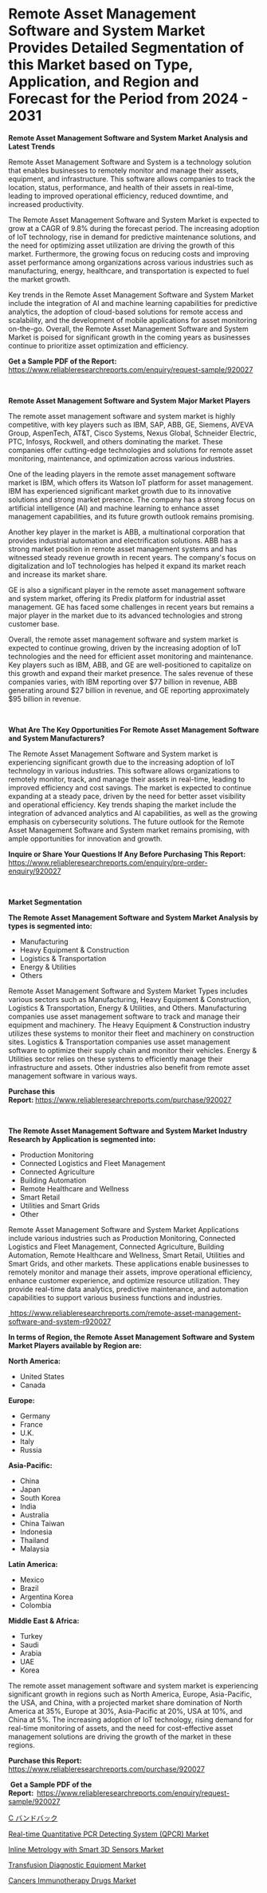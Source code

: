 <p><h1>Remote Asset Management Software and System Market Provides Detailed Segmentation of this Market based on Type, Application, and Region and Forecast for the Period from 2024 - 2031</h1></p><p><strong>Remote Asset Management Software and System Market Analysis and Latest Trends</strong></p>
<p><p>Remote Asset Management Software and System is a technology solution that enables businesses to remotely monitor and manage their assets, equipment, and infrastructure. This software allows companies to track the location, status, performance, and health of their assets in real-time, leading to improved operational efficiency, reduced downtime, and increased productivity.</p><p>The Remote Asset Management Software and System Market is expected to grow at a CAGR of 9.8% during the forecast period. The increasing adoption of IoT technology, rise in demand for predictive maintenance solutions, and the need for optimizing asset utilization are driving the growth of this market. Furthermore, the growing focus on reducing costs and improving asset performance among organizations across various industries such as manufacturing, energy, healthcare, and transportation is expected to fuel the market growth.</p><p>Key trends in the Remote Asset Management Software and System Market include the integration of AI and machine learning capabilities for predictive analytics, the adoption of cloud-based solutions for remote access and scalability, and the development of mobile applications for asset monitoring on-the-go. Overall, the Remote Asset Management Software and System Market is poised for significant growth in the coming years as businesses continue to prioritize asset optimization and efficiency.</p></p>
<p><strong>Get a Sample PDF of the Report:&nbsp;</strong> <a href="https://www.reliableresearchreports.com/enquiry/request-sample/920027">https://www.reliableresearchreports.com/enquiry/request-sample/920027</a></p>
<p>&nbsp;</p>
<p><strong>Remote Asset Management Software and System Major Market Players</strong></p>
<p><p>The remote asset management software and system market is highly competitive, with key players such as IBM, SAP, ABB, GE, Siemens, AVEVA Group, AspenTech, AT&T, Cisco Systems, Nexus Global, Schneider Electric, PTC, Infosys, Rockwell, and others dominating the market. These companies offer cutting-edge technologies and solutions for remote asset monitoring, maintenance, and optimization across various industries.</p><p>One of the leading players in the remote asset management software market is IBM, which offers its Watson IoT platform for asset management. IBM has experienced significant market growth due to its innovative solutions and strong market presence. The company has a strong focus on artificial intelligence (AI) and machine learning to enhance asset management capabilities, and its future growth outlook remains promising.</p><p>Another key player in the market is ABB, a multinational corporation that provides industrial automation and electrification solutions. ABB has a strong market position in remote asset management systems and has witnessed steady revenue growth in recent years. The company's focus on digitalization and IoT technologies has helped it expand its market reach and increase its market share.</p><p>GE is also a significant player in the remote asset management software and system market, offering its Predix platform for industrial asset management. GE has faced some challenges in recent years but remains a major player in the market due to its advanced technologies and strong customer base.</p><p>Overall, the remote asset management software and system market is expected to continue growing, driven by the increasing adoption of IoT technologies and the need for efficient asset monitoring and maintenance. Key players such as IBM, ABB, and GE are well-positioned to capitalize on this growth and expand their market presence. The sales revenue of these companies varies, with IBM reporting over $77 billion in revenue, ABB generating around $27 billion in revenue, and GE reporting approximately $95 billion in revenue.</p></p>
<p>&nbsp;</p>
<p><strong>What Are The Key Opportunities For Remote Asset Management Software and System Manufacturers?</strong></p>
<p><p>The Remote Asset Management Software and System market is experiencing significant growth due to the increasing adoption of IoT technology in various industries. This software allows organizations to remotely monitor, track, and manage their assets in real-time, leading to improved efficiency and cost savings. The market is expected to continue expanding at a steady pace, driven by the need for better asset visibility and operational efficiency. Key trends shaping the market include the integration of advanced analytics and AI capabilities, as well as the growing emphasis on cybersecurity solutions. The future outlook for the Remote Asset Management Software and System market remains promising, with ample opportunities for innovation and growth.</p></p>
<p><strong>Inquire or Share Your Questions If Any Before Purchasing This Report:</strong> <a href="https://www.reliableresearchreports.com/enquiry/pre-order-enquiry/920027">https://www.reliableresearchreports.com/enquiry/pre-order-enquiry/920027</a></p>
<p>&nbsp;</p>
<p><strong>Market Segmentation</strong></p>
<p><strong>The Remote Asset Management Software and System Market Analysis by types is segmented into:</strong></p>
<p><ul><li>Manufacturing</li><li>Heavy Equipment & Construction</li><li>Logistics & Transportation</li><li>Energy & Utilities</li><li>Others</li></ul></p>
<p><p>Remote Asset Management Software and System Market Types includes various sectors such as Manufacturing, Heavy Equipment & Construction, Logistics & Transportation, Energy & Utilities, and Others. Manufacturing companies use asset management software to track and manage their equipment and machinery. The Heavy Equipment & Construction industry utilizes these systems to monitor their fleet and machinery on construction sites. Logistics & Transportation companies use asset management software to optimize their supply chain and monitor their vehicles. Energy & Utilities sector relies on these systems to efficiently manage their infrastructure and assets. Other industries also benefit from remote asset management software in various ways.</p></p>
<p><strong>Purchase this Report:&nbsp;</strong><a href="https://www.reliableresearchreports.com/purchase/920027">https://www.reliableresearchreports.com/purchase/920027</a></p>
<p>&nbsp;</p>
<p><strong>The Remote Asset Management Software and System Market Industry Research by Application is segmented into:</strong></p>
<p><ul><li>Production Monitoring</li><li>Connected Logistics and Fleet Management</li><li>Connected Agriculture</li><li>Building Automation</li><li>Remote Healthcare and Wellness</li><li>Smart Retail</li><li>Utilities and Smart Grids</li><li>Other</li></ul></p>
<p><p>Remote Asset Management Software and System Market Applications include various industries such as Production Monitoring, Connected Logistics and Fleet Management, Connected Agriculture, Building Automation, Remote Healthcare and Wellness, Smart Retail, Utilities and Smart Grids, and other markets. These applications enable businesses to remotely monitor and manage their assets, improve operational efficiency, enhance customer experience, and optimize resource utilization. They provide real-time data analytics, predictive maintenance, and automation capabilities to support various business functions and industries.</p></p>
<p><a href="https://www.reliableresearchreports.com/remote-asset-management-software-and-system-r920027">&nbsp;https://www.reliableresearchreports.com/remote-asset-management-software-and-system-r920027</a></p>
<p><strong>In terms of Region, the Remote Asset Management Software and System Market Players available by Region are:</strong></p>
<p>
    <p> <strong> North America: </strong>
        <ul>
            <li>United States</li>
            <li>Canada</li>
        </ul>
        </p> 
    <p> <strong> Europe: </strong>
        <ul>
            <li>Germany</li>
            <li>France</li>
            <li>U.K.</li>
            <li>Italy</li>
            <li>Russia</li>
        </ul>
        </p> 
    <p> <strong> Asia-Pacific: </strong>
        <ul>
            <li>China</li>
            <li>Japan</li>
            <li>South Korea</li>
            <li>India</li>
            <li>Australia</li>
            <li>China Taiwan</li>
            <li>Indonesia</li>
            <li>Thailand</li>
            <li>Malaysia</li>
        </ul>
        </p> 
    <p> <strong> Latin America: </strong>
        <ul>
            <li>Mexico</li>
            <li>Brazil</li>
            <li>Argentina Korea</li>
            <li>Colombia</li>
        </ul>
        </p> 
    <p> <strong> Middle East & Africa: </strong>
        <ul>
            <li>Turkey</li>
            <li>Saudi</li>
            <li>Arabia</li>
            <li>UAE</li>
            <li>Korea</li>
        </ul>
    </p>
    </p>
<p><p>The remote asset management software and system market is experiencing significant growth in regions such as North America, Europe, Asia-Pacific, the USA, and China, with a projected market share domination of North America at 35%, Europe at 30%, Asia-Pacific at 20%, USA at 10%, and China at 5%. The increasing adoption of IoT technology, rising demand for real-time monitoring of assets, and the need for cost-effective asset management solutions are driving the growth of the market in these regions.</p></p>
<p><strong>Purchase this Report: </strong><a href="https://www.reliableresearchreports.com/purchase/920027">https://www.reliableresearchreports.com/purchase/920027</a></p>
<p>&nbsp;<strong>Get a Sample PDF of the Report:&nbsp;&nbsp;</strong><a href="https://www.reliableresearchreports.com/enquiry/request-sample/920027">https://www.reliableresearchreports.com/enquiry/request-sample/920027</a></p>
<p><strong></strong></p>
<p><p><a href="https://github.com/oqxogxyvqe90775/Market-Research-Report-List-2/blob/main/558316855961.md">C バンドバック</a></p><p><a href="https://www.linkedin.com/pulse/real-time-quantitative-pcr-detecting-system-qpcr-market-i1ete">Real-time Quantitative PCR Detecting System (QPCR) Market</a></p><p><a href="https://github.com/JennyferFeil2023/Market-Research-Report-List-1/blob/main/inline-metrology-with-smart-3d-sensors-market.md">Inline Metrology with Smart 3D Sensors Market</a></p><p><a href="https://www.linkedin.com/pulse/transfusion-diagnostic-equipment-market-exploring-share-trends-7lwve">Transfusion Diagnostic Equipment Market</a></p><p><a href="https://github.com/gracielawharr/Market-Research-Report-List-1/blob/main/cancers-immunotherapy-drugs-market.md">Cancers Immunotherapy Drugs Market</a></p></p>
